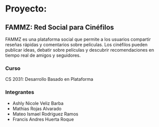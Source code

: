 # Proyecto:

## FAMMZ: Red Social para Cinéfilos

FAMMZ es una plataforma social que permite a los usuarios compartir reseñas rápidas y comentarios sobre películas. Los cinéfilos pueden publicar ideas, debatir sobre películas y descubrir recomendaciones en tiempo real de amigos y seguidores.

### Curso
CS 2031: Desarrollo Basado en Plataforma

### Integrantes
- Ashly Nicole Veliz Barba
- Mathias Rojas Alvarado
- Mateo Ismael Rodriguez Ramos
- Francis Andres Huerta Roque
